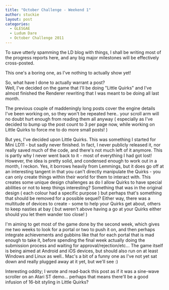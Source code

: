 ```yaml
---
title: "October Challenge - Weekend 1"
author: stuckie
layout: post
categories:
  - GLESGAE
  - Ludum Dare
  - October Challenge 2011
---
```

To save utterly spamming the LD blog with things, I shall be writing most of the progress reports here, and any big major milestones will be effectively cross-posted.

This one's a boring one, as I've nothing to actually show yet!

So, what have I done to actually warrant a post?  
Well, I've decided on the game that I'll be doing "Little Quirks" and I've almost finished the Renderer rewriting that I was meant to be doing all last month.

The previous couple of maddeningly long posts cover the engine details I've been working on, so they won't be repeated here.. your scroll arm will no doubt hurt enough from reading them all anyway ( especially as I've decided to bump up the post count to 3 per page now, while working on Little Quirks to force me to do more small posts! )

But yes, I've decided upon Little Quirks.
This was something I started for Mini LD11 - but sadly never finished. In fact, I never publicly released it, nor really saved much of the code, and there's not much left of it anymore. This is partly why I never went back to it - most of everything I had got lost! 
However, the idea is pretty solid, and condensed enough to work out in a month, I reckon.
Yes, it borrows heavily from Lemmings, but it does go off at an interesting tangent in that you can't directly manipulate the Quirks - you can only create things within their world for them to interact with. This creates some unique design challenges as do I allow Quirks to have special abilities or not to keep things interesting? Something that was in the original design ( each colour had a specific purpose ) but perhaps that's something that should be removed for a possible sequel? Either way, there was a multitude of devices to create - some to help your Quirks get about, others to keep nasties at bay ( but weren't above having a go at your Quirks either should you let them wander too close! )

I'm aiming to get most of the game done by the second week, which gives me two weeks to look for a portal or two to push it on, and then perhaps integrate achievements and gubbins like that for each portal that is mad enough to take it, before spending the final week actually doing the submission process and waiting for approval/rejection/etc... The game itself is being aimed at Android and iOS devices, but should also run on at least Windows and Linux as well.. Mac's a bit of a funny one as I've not yet sat down and really plugged away at it yet, but we'll see :)

Interesting oddity; I wrote and read-back this post as if it was a sine-wave scroller on an Atari ST demo... perhaps that means there'll be a good infusion of 16-bit styling in Little Quirks?